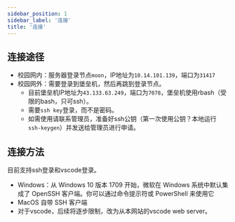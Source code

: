 ```yaml
---
sidebar_position: 1
sidebar_label: '连接'
title: '连接'
---
```


## 连接途径

- 校园网内：服务器登录节点`moon`，IP地址为`10.14.101.139`，端口为`31417`
- 校园网外：需要登录到堡垒机，然后再跳到登录节点。
    - 目前堡垒机IP地址为`43.133.63.249`，端口为`7078`，堡垒机使用rbash（受限的bash，只可ssh）。
    - 需要`ssh key`登录，而不是密码。
    - 如需使用请联系管理员，准备好ssh公钥（第一次使用公钥？本地运行`ssh-keygen`）并发送给管理员进行申请。


## 连接方法

目前支持ssh登录和vscode登录。

- Windows：从 Windows 10 版本 1709 开始，微软在 Windows 系统中默认集成了 OpenSSH 客户端。你可以通过命令提示符或 PowerShell 来使用它
- MacOS 自带 SSH 客户端
- 对于vscode，后续将逐步限制，改为从本网站的vscode web server。
